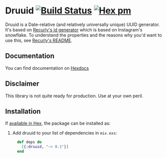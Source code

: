 # Druuid [![Build Status](https://travis-ci.org/bhelx/druuid.svg?branch=master)](https://travis-ci.org/bhelx/druuid) [![Hex pm](http://img.shields.io/hexpm/v/druuid.svg?style=flat)](https://hex.pm/packages/druuid)

Druuid is a Date-relative (and relatively universally unique) UUID generator. It's based on
[Recurly's id generator](https://github.com/recurly/druuid) which is based on Instagram's snowflake.
To understand the properties and the reasons why you'd want to use this, see
[Recurly's README](https://github.com/recurly/druuid/blob/master/README.markdown).

## Documentation

You can find documentation on [Hexdocs](https://hexdocs.pm/druuid/Druuid.html)

## Disclaimer

This library is not quite ready for production. Use at your own peril.

## Installation

If [available in Hex](https://hex.pm/docs/publish), the package can be installed as:

  1. Add druuid to your list of dependencies in `mix.exs`:

      ```elixir
        def deps do
          [{:druuid, "~> 0.1"}]
        end
      ```
